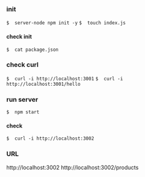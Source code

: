 ### init
`$  server-node npm init -y`
`$  touch index.js`

#### check init
`$  cat package.json`


### check curl
`$  curl -i http://localhost:3001`
`$  curl -i http://localhost:3001/hello`


### run server
`$  npm start`


#### check
`$  curl -i http://localhost:3002`


### URL
http://localhost:3002
http://localhost:3002/products